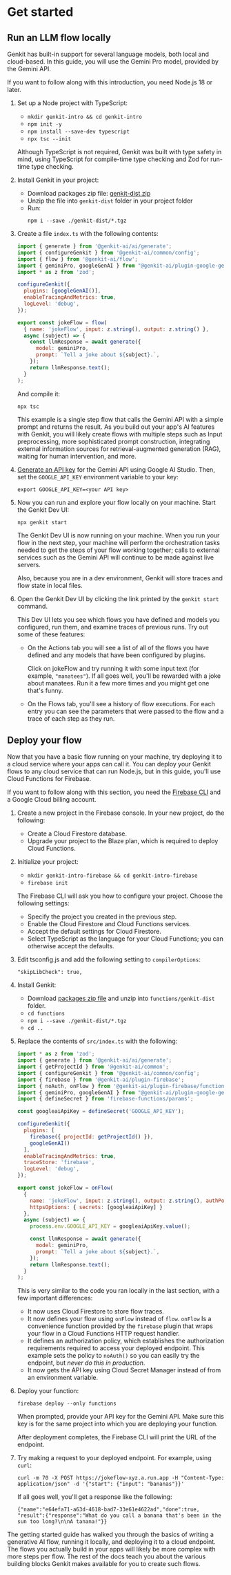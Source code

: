 # Get started

## Run an LLM flow locally

Genkit has built-in support for several language models, both local and
cloud-based. In this guide, you will use the Gemini Pro model, provided by the
Gemini API.

If you want to follow along with this introduction, you need Node.js 18 or
later.

1.  Set up a Node project with TypeScript:
    -   `mkdir genkit-intro && cd genkit-intro`
    -   `npm init -y`
    -   `npm install --save-dev typescript`
    -   `npx tsc --init`

    Although TypeScript is not required, Genkit was built with type safety
    in mind, using TypeScript for compile-time type checking and Zod for
    run-time type checking.

1.  Install Genkit in your project:
    -   Download packages zip file:
        [genkit-dist.zip](https://drive.google.com/file/d/1sDsyL-jmudJoLLIeYEtUziYWdRAniSgr/view?usp=drive_link&resourcekey=0-k0DxfTlgQLXnrcAJ9Rt5mw)
    -   Unzip the file into `genkit-dist` folder in your project folder
    -   Run:
        ```
        npm i --save ./genkit-dist/*.tgz
        ```

1.  Create a file `index.ts` with the following contents:

    ```js
    import { generate } from '@genkit-ai/ai/generate';
    import { configureGenkit } from '@genkit-ai/common/config';
    import { flow } from '@genkit-ai/flow';
    import { geminiPro, googleGenAI } from "@genkit-ai/plugin-google-genai";
    import * as z from 'zod';

    configureGenkit({
      plugins: [googleGenAI()],
      enableTracingAndMetrics: true,
      logLevel: 'debug',
    });

    export const jokeFlow = flow(
      { name: 'jokeFlow', input: z.string(), output: z.string() },
      async (subject) => {
        const llmResponse = await generate({
          model: geminiPro,
          prompt: `Tell a joke about ${subject}.`,
        });
        return llmResponse.text();
      }
    );
    ```

    And compile it:

    ```
    npx tsc
    ```

    This example is a single step flow that calls the Gemini API with a
    simple prompt and returns the result. As you build out your app's AI
    features with Genkit, you will likely create flows with multiple steps such
    as Input preprocessing, more sophisticated prompt construction, integrating
    external information sources for retrieval-augmented generation (RAG),
    waiting for human intervention, and more.

1.  [Generate an API key](https://aistudio.google.com/app/apikey) for the
    Gemini API using Google AI Studio. Then, set the `GOOGLE_API_KEY`
    environment variable to your key:

    ```
    export GOOGLE_API_KEY=<your API key>
    ```

1.  Now you can run and explore your flow locally on your machine. Start
    the Genkit Dev UI:

    ```
    npx genkit start
    ```

    The Genkit Dev UI is now running on your machine. When you run your flow
    in the next step, your machine will perform the orchestration tasks needed
    to get the steps of your flow working together; calls to external services
    such as the Gemini API will continue to be made against live servers.

    Also, because you are in a dev environment, Genkit will store traces and
    flow state in local files.

1.  Open the Genkit Dev UI by clicking the link printed by the `genkit
    start` command.

    This Dev UI lets you see which flows you have defined and models you
    configured, run them, and examine traces of previous runs. Try out some of
    these features:

    -   On the Actions tab you will see a list of all of the flows you have
        defined and any models that have been configured by plugins.

        Click on jokeFlow and try running it with some input text (for example,
        `"manatees"`). If all goes well, you'll be rewarded with a joke about
        manatees. Run it a few more times and you might get one that's funny.

    -   On the Flows tab, you'll see a history of flow executions. For each
        entry you can see the parameters that were passed to the flow and a trace
        of each step as they run.

## Deploy your flow

Now that you have a basic flow running on your machine, try deploying it to a
cloud service where your apps can call it. You can deploy your Genkit flows to
any cloud service that can run Node.js, but in this guide, you'll use Cloud
Functions for Firebase.

If you want to follow along with this section, you need the [Firebase
CLI](https://firebase.google.com/docs/cli#install_the_firebase_cli) and a Google
Cloud billing account.

1.  Create a new project in the Firebase console. In your new project, do
    the following:
    -   Create a Cloud Firestore database.
    -   Upgrade your project to the Blaze plan, which is required to
        deploy Cloud Functions.
1.  Initialize your project:
    -   `mkdir genkit-intro-firebase && cd genkit-intro-firebase`
    -   `firebase init`

    The Firebase CLI will ask you how to configure your project. Choose the
    following settings:

    -   Specify the project you created in the previous step.
    -   Enable the Cloud Firestore and Cloud Functions services.
    -   Accept the default settings for Cloud Firestore.
    -   Select TypeScript as the language for your Cloud Functions; you
        can otherwise accept the defaults.

1.  Edit tsconfig.js and add the following setting to `compilerOptions`:

    ```
    "skipLibCheck": true,
    ```

1.  Install Genkit:
    -   Download
        [packages zip file](https://drive.google.com/file/d/1sDsyL-jmudJoLLIeYEtUziYWdRAniSgr/view?usp=drive_link&resourcekey=0-k0DxfTlgQLXnrcAJ9Rt5mw)
        and unzip into `functions/genkit-dist` folder.
    -   `cd functions`
    -   `npm i --save ./genkit-dist/*.tgz`
    -   `cd ..`

1.  Replace the contents of `src/index.ts` with the following:

    ```js
    import * as z from 'zod';
    import { generate } from '@genkit-ai/ai/generate';
    import { getProjectId } from '@genkit-ai/common';
    import { configureGenkit } from '@genkit-ai/common/config';
    import { firebase } from '@genkit-ai/plugin-firebase';
    import { noAuth, onFlow } from '@genkit-ai/plugin-firebase/functions';
    import { geminiPro, googleGenAI } from "@genkit-ai/plugin-google-genai";
    import { defineSecret } from 'firebase-functions/params';

    const googleaiApiKey = defineSecret('GOOGLE_API_KEY');

    configureGenkit({
      plugins: [
        firebase({ projectId: getProjectId() }),
        googleGenAI()
      ],
      enableTracingAndMetrics: true,
      traceStore: 'firebase',
      logLevel: 'debug',
    });

    export const jokeFlow = onFlow(
      {
        name: 'jokeFlow', input: z.string(), output: z.string(), authPolicy: noAuth(),
        httpsOptions: { secrets: [googleaiApiKey] }
      },
      async (subject) => {
        process.env.GOOGLE_API_KEY = googleaiApiKey.value();

        const llmResponse = await generate({
          model: geminiPro,
          prompt: `Tell a joke about ${subject}.`,
        });
        return llmResponse.text();
      }
    );
    ```

    This is very similar to the code you ran locally in the last section,
    with a few important differences:

    -   It now uses Cloud Firestore to store flow traces.
    -   It now defines your flow using `onFlow` instead of `flow`. `onFlow` Is a
        convenience function provided by the `firebase` plugin that wraps your flow
        in a Cloud Functions HTTP request handler.
    -   It defines an authorization policy, which establishes the authorization       
        requirements required to access your deployed endpoint. This example sets
        the policy to `noAuth()` so you can easily try the endpoint, but
        _never do this in production_.
    -   It now gets the API key using Cloud Secret Manager instead of from an
        environment variable.

1.  Deploy your function:

    ```
    firebase deploy --only functions
    ```

    When prompted, provide your API key for the Gemini API. Make sure this
    key is for the same project into which you are deploying your function.

    After deployment completes, the Firebase CLI will print the URL of the
    endpoint.

1.  Try making a request to your deployed endpoint. For example, using `curl`:

    ```
    curl -m 70 -X POST https://jokeflow-xyz.a.run.app -H "Content-Type: application/json" -d '{"start": {"input": "bananas"}}'
    ```

    If all goes well, you'll get a response like the following:

    ```
    {"name":"e64efa71-a63d-4618-bad7-33e61e4622ad","done":true,
    "result":{"response":"What do you call a banana that's been in the sun too long?\n\nA tanana!"}}
    ```

The getting started guide has walked you through the basics of writing a
generative AI flow, running it locally, and deploying it to a cloud endpoint.
The flows you actually build in your apps will likely be more complex with more
steps per flow. The rest of the docs teach you about the various building
blocks Genkit makes available for you to create such flows.